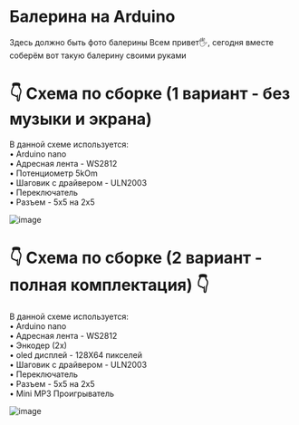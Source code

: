# Балерина на Arduino
Здесь должно быть фото балерины 
Всем привет🖐, сегодня вместе соберём вот такую балерину своими руками 
# 👇 Схема по сборке (1 вариант - без музыки и экрана) 
В данной схеме используется:  
• Arduino nano  
• Адресная лента - WS2812  
• Потенциометр 5kOm  
• Шаговик с драйвером - ULN2003  
• Переключатель  
• Разъем - 5х5 на 2х5  
   
![image](https://github.com/EgorArd/Balerina_Arduino/assets/139771381/a9a07f0f-2a05-4fe0-9496-fc8b6efadeec)

# 👇 Схема по сборке (2 вариант - полная комплектация) 👇 
В данной схеме используется:  
• Arduino nano  
• Адресная лента - WS2812  
• Энкодер (2х)  
• oled дисплей - 128X64 пикселей  
• Шаговик с драйвером - ULN2003  
• Переключатель  
• Разъем - 5х5 на 2х5  
• Mini MP3 Проигрыватель  
   
![image](https://github.com/EgorArd/Balerina_Arduino/assets/139771381/a97c028b-2f76-4b74-9f69-248cf251241c)


